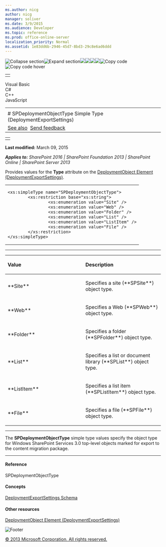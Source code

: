 ```yaml
---
ms.author: nicg
author: nicg
manager: soliver
ms.date: 3/9/2015
ms.audience: Developer
ms.topic: reference
ms.prod: office-online-server
localization_priority: Normal
ms.assetid: 1e83dd6b-2946-45d7-8bd3-29c8e6ad6ddd
---
```


![Collapse
section](../icons/collapse_all.gif "Collapse section")![Expand
section](../icons/expand_all.gif "Expand section")![](../icons/collapse_all.gif)![](../icons/expand_all.gif)![](../icons/dropdown.gif)![](../icons/dropdownHover.gif)![Copy
code](../icons/copycode.gif "Copy code")![Copy code
hover](../icons/copycodeHighlight.gif "Copy code hover")
<table>
<tbody>
<tr class="odd">
<td align="left"></td>
</tr>
</tbody>
</table>

Visual Basic  
C\#  
C++  
JavaScript  

<table>
<tbody>
<tr class="odd">
<td align="left"><span id="runningHeaderText"></span></td>
</tr>
<tr class="even">
<td align="left"># SPDeploymentObjectType Simple Type (DeploymentExportSettings)</td>
</tr>
<tr class="odd">
<td align="left"><a href="#seeAlsoToggle">See also</a>  <span id="headfeedbackarea" class="feedbackhead"><a href="javascript:SubmitFeedback(&#39;docthis@Microsoft.com&#39;,&#39;&#39;,&#39;&#39;,&#39;&#39;,&#39;1.0.18082.1225&#39;,&#39;%0\dThank%20you%20for%20your%20feedback.%20The%20developer%20writing%20teams%20use%20your%20feedback%20to%20improve%20documentation.%20While%20we%20are%20reviewing%20your%20feedback,%20we%20may%20send%20you%20e-mail%20to%20ask%20for%20clarification%20or%20feedback%20on%20a%20solution.%20We%20do%20not%20use%20your%20e-mail%20address%20for%20any%20other%20purpose%20and%20we%20delete%20it%20after%20we%20finish%20our%20review.%0\AFor%20further%20information%20about%20the%20privacy%20policies%20of%20Microsoft,%20please%20see%20http://privacy.microsoft.com/en-us/default.aspx.%0\A%0\d&#39;,&#39;Customer%20feedback&#39;);">Send feedback</a></span></td>
</tr>
</tbody>
</table>

<table>
<colgroup>
<col width="100%" />
</colgroup>
<tbody>
<tr class="odd">
<td align="left"></td>
</tr>
</tbody>
</table>

**Last modified:** March 09, 2015

***Applies to:** SharePoint 2016 | SharePoint Foundation 2013 |
SharePoint Online | SharePoint Server 2013*

Provides values for the **Type** attribute on
the <span sdata="link">[DeploymentObject Element
(DeploymentExportSettings)](deploymentobject-element-deploymentexportsettings.htm)</span>.

<span codelanguage="other"></span>
<table>
<colgroup>
<col width="100%" />
</colgroup>
<tbody>
<tr class="odd">
<td align="left"><pre><code>&lt;xs:simpleType name=&quot;SPDeploymentObjectType&quot;&gt;
        &lt;xs:restriction base=&quot;xs:string&quot;&gt;
                &lt;xs:enumeration value=&quot;Site&quot; /&gt;
                &lt;xs:enumeration value=&quot;Web&quot; /&gt; 
                &lt;xs:enumeration value=&quot;Folder&quot; /&gt;
                &lt;xs:enumeration value=&quot;List&quot; /&gt; 
                &lt;xs:enumeration value=&quot;ListItem&quot; /&gt;
                &lt;xs:enumeration value=&quot;File&quot; /&gt;
        &lt;/xs:restriction&gt;
&lt;/xs:simpleType&gt;</code></pre></td>
</tr>
</tbody>
</table>


-------------------------------------------------------------------------------------------------------------------------------------------------------------------------------------------------------

<table>
<colgroup>
<col width="50%" />
<col width="50%" />
</colgroup>
<thead>
<tr class="header">
<th align="left"><p>Value</p></th>
<th align="left"><p>Description</p></th>
</tr>
</thead>
<tbody>
<tr class="odd">
<td align="left"><p>**Site**</p></td>
<td align="left"><p>Specifies a site (**SPSite**) object type.</p></td>
</tr>
<tr class="even">
<td align="left"><p>**Web**</p></td>
<td align="left"><p>Specifies a Web (**SPWeb**) object type.</p></td>
</tr>
<tr class="odd">
<td align="left"><p>**Folder**</p></td>
<td align="left"><p>Specifies a folder (**SPFolder**) object type.</p></td>
</tr>
<tr class="even">
<td align="left"><p>**List**</p></td>
<td align="left"><p>Specifies a list or document library (**SPList**) object type.</p></td>
</tr>
<tr class="odd">
<td align="left"><p>**ListItem**</p></td>
<td align="left"><p>Specifies a list item (**SPListItem**) object type.</p></td>
</tr>
<tr class="even">
<td align="left"><p>**File**</p></td>
<td align="left"><p>Specifies a file (**SPFile**) object type.</p></td>
</tr>
</tbody>
</table>


----------------------------------------------------------------------------------------------------------------------------------------------------------------------------------------------------------------------------

The **SPDeploymentObjectType** simple type
values specify the object type for Windows SharePoint Services 3.0
top-level objects marked for export to the content migration package.


-------------------------------------------------------------------------------------------------------------------------------------------------------------------------------------------

#### Reference

<span sdata="cer"
target="T:Microsoft.SharePoint.Deployment.SPDeploymentObjectType"><span
class="nolink">SPDeploymentObjectType</span></span>

#### Concepts

<span sdata="link">[DeploymentExportSettings
Schema](deploymentexportsettings-schema.htm)</span>

#### Other resources

<span sdata="link">[DeploymentObject Element
(DeploymentExportSettings)](deploymentobject-element-deploymentexportsettings.htm)</span>

![Footer](../icons/footer.gif "Footer")

[© 2013 Microsoft Corporation. All rights
reserved.](office-2013-documentation-copyright-notice.htm)



